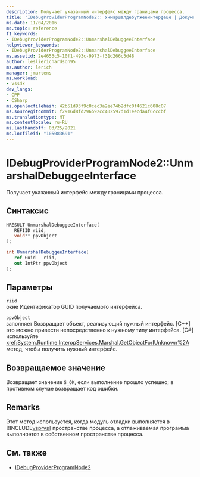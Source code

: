 ```yaml
---
description: Получает указанный интерфейс между границами процесса.
title: 'IDebugProviderProgramNode2:: Унмаршалдебугжееинтерфаце | Документация Майкрософт'
ms.date: 11/04/2016
ms.topic: reference
f1_keywords:
- IDebugProviderProgramNode2::UnmarshalDebuggeeInterface
helpviewer_keywords:
- IDebugProviderProgramNode2::UnmarshalDebuggeeInterface
ms.assetid: 2e4653c5-10f1-493c-9973-f31d266c5d48
author: leslierichardson95
ms.author: lerich
manager: jmartens
ms.workload:
- vssdk
dev_langs:
- CPP
- CSharp
ms.openlocfilehash: 42b51d93f9c0cec3a2ee74b2dfc0f4621c608c07
ms.sourcegitcommit: f2916d8fd296b92cc402597d1d1eecda4f6cccbf
ms.translationtype: MT
ms.contentlocale: ru-RU
ms.lasthandoff: 03/25/2021
ms.locfileid: "105083691"
---
```

# <a name="idebugproviderprogramnode2unmarshaldebuggeeinterface"></a>IDebugProviderProgramNode2::UnmarshalDebuggeeInterface
Получает указанный интерфейс между границами процесса.

## <a name="syntax"></a>Синтаксис

```cpp
HRESULT UnmarshalDebuggeeInterface(
   REFIID riid,
   void** ppvObject
);
```

```csharp
int UnmarshalDebuggeeInterface(
   ref Guid   riid,
   out IntPtr ppvObject
);
```

## <a name="parameters"></a>Параметры
`riid`\
окне Идентификатор GUID получаемого интерфейса.

`ppvObject`\
заполняет Возвращает объект, реализующий нужный интерфейс. [C++] это можно привести непосредственно к нужному типу интерфейса. [C#] используйте <xref:System.Runtime.InteropServices.Marshal.GetObjectForIUnknown%2A> метод, чтобы получить нужный интерфейс.

## <a name="return-value"></a>Возвращаемое значение
 Возвращает значение `S_OK`, если выполнение прошло успешно; в противном случае возвращает код ошибки.

## <a name="remarks"></a>Remarks
 Этот метод используется, когда модуль отладки выполняется в [!INCLUDE[vsprvs](../../../code-quality/includes/vsprvs_md.md)] пространстве процесса, а отлаживаемая программа выполняется в собственном пространстве процесса.

## <a name="see-also"></a>См. также
- [IDebugProviderProgramNode2](../../../extensibility/debugger/reference/idebugproviderprogramnode2.md)
